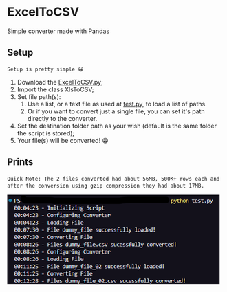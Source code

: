 # ExcelToCSV

 Simple converter made with Pandas

## Setup

    Setup is pretty simple 😀
1. Download the [ExcelToCSV.py](ExcelToCSV.py);
2. Import the class XlsToCSV;
3. Set file path(s):
    1. Use a list, or a text file as used at [test.py](test.py), to load a list of paths.
    2. Or if you want to convert just a single file, you can set it's path directly to the converter.
4. Set the destination folder path as your wish (default is the same folder the script is stored);
5. Your file(s) will be converted! 😁

## Prints

    Quick Note: The 2 files converted had about 56MB, 500K+ rows each and after the conversion using gzip compression they had about 17MB.

![Tests Made in 28/01/2024](test_imgs\tests_2024-01-28_001516.png "Test Made In Windows Powershell")